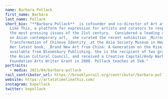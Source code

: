 ```yaml
---
name: Barbara Pollack
first_name: Barbara
last_name: Pollack
short_bio: "**Barbara Pollack**  is cofounder and co-director of Art at a Time
  Like This, a platform for expression for artists and curators to respond to
  the most pressing issues of the 21st century.  Considered a leading authority
  on Asian contemporary art,  she curated the recent exhibition _Mirror Image: A
  Transformation of Chinese Identity_ at the Asia Society Museum in New York.
  Her latest book, _Brand New Art from China: A Generation on the Rise_ is
  available from Bloomsbury Publishing. She is the recipient of two grants from
  the Asian Cultural Council, and received a Creative Capital/Andy Warhol
  Foundation Arts Writer Grant in 2008. Pollack teaches at SVA."
portraits:
  - media: 2021/04/barbara-pollack
rail_contributor_url: https://brooklynrail.org/contributor/barbara-pollack
website: https://artatatimelikethis.com/
instagram: bxpollack
twitter: bxpollack
---
```

